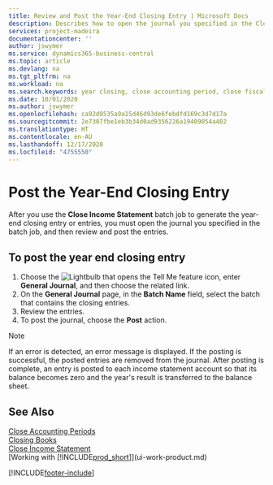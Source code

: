 ```yaml
---
title: Review and Post the Year-End Closing Entry | Microsoft Docs
description: Describes how to open the journal you specified in the Close Income Statement batch job, and then review and post the year-end closing entry.
services: project-madeira
documentationcenter: ''
author: jswymer
ms.service: dynamics365-business-central
ms.topic: article
ms.devlang: na
ms.tgt_pltfrm: na
ms.workload: na
ms.search.keywords: year closing, close accounting period, close fiscal year, bank account detailed trial balance
ms.date: 10/01/2020
ms.author: jswymer
ms.openlocfilehash: ca92d9535a9a15d46d93de6febdfd169c3d7d17a
ms.sourcegitcommit: 2e7307fbe1eb3b34d0ad9356226a19409054a402
ms.translationtype: HT
ms.contentlocale: en-AU
ms.lasthandoff: 12/17/2020
ms.locfileid: "4755550"
---
```

# <a name="post-the-year-end-closing-entry"></a>Post the Year-End Closing Entry
After you use the **Close Income Statement** batch job to generate the year-end closing entry or entries, you must open the journal you specified in the batch job, and then review and post the entries.

## <a name="to-post-the-year-end-closing-entry"></a>To post the year end closing entry
1. Choose the ![Lightbulb that opens the Tell Me feature](media/ui-search/search_small.png "Tell me what you want to do") icon, enter **General Journal**, and then choose the related link.
2. On the **General Journal** page, in the **Batch Name** field, select the batch that contains the closing entries.
3. Review the entries.
4. To post the journal, choose the **Post** action.

> [!NOTE]  
>   If an error is detected, an error message is displayed. If the posting is successful, the posted entries are removed from the journal. After posting is complete, an entry is posted to each income statement account so that its balance becomes zero and the year's result is transferred to the balance sheet.

## <a name="see-also"></a>See Also
[Close Accounting Periods](year-close-account-periods.md)  
[Closing Books](year-close-books.md)  
[Close Income Statement](year-close-income-statement.md)  
[Working with [!INCLUDE[prod_short](includes/prod_short.md)]](ui-work-product.md)


[!INCLUDE[footer-include](includes/footer-banner.md)]